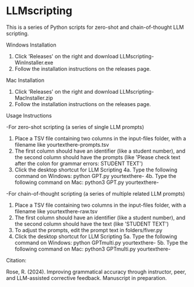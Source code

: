 # LLMscripting
This is a series of Python scripts for zero-shot and chain-of-thought LLM scripting.

Windows Installation

1. Click 'Releases' on the right and download LLMscripting-WinInstaller.exe
2. Follow the installation instructions on the releases page.

Mac Installation 

1. Click 'Releases' on the right and download LLMscripting-MacInstaller.zip
2. Follow the installation instructions on the releases page.

Usage Instructions

-For zero-shot scripting (a series of single LLM prompts)

1. Place a TSV file containing two columns in the input-files folder, with a filename like yourtexthere-prompts.tsv
2. The first column should have an identifier (like a student number), and the second column should have the prompts (like 'Please check text after the colon for grammar errors: STUDENT TEXT')
3. Click the desktop shortcut for LLM Scripting
4a. Type the following command on Windows: python GPT.py yourtexthere-
4b. Type the following command on Mac: python3 GPT.py yourtexthere-

-For chain-of-thought scripting (a series of multiple related LLM prompts)

1. Place a TSV file containing two columns in the input-files folder, with a filename like yourtexthere-raw.tsv
2. The first column should have an identifier (like a student number), and the second column should have the text (like 'STUDENT TEXT')
3. To adjust the prompts, edit the prompt text in folders/fiver.py
4. Click the desktop shortcut for LLM Scripting
5a. Type the following command on Windows: python GPTmulti.py yourtexthere-
5b. Type the following command on Mac: python3 GPTmulti.py yourtexthere-


Citation:

Rose, R. (2024). Improving grammatical accuracy through instructor, peer, and LLM-assisted corrective feedback. Manuscript in preparation.
